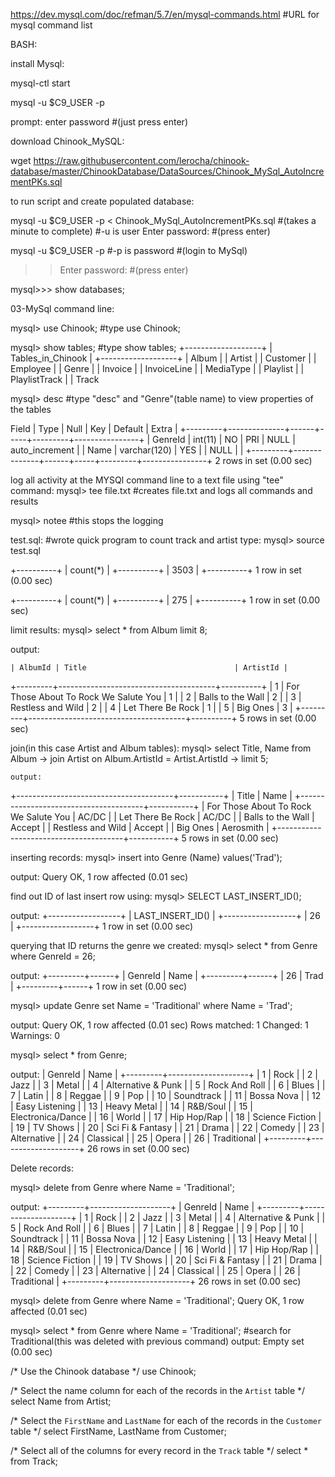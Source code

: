 https://dev.mysql.com/doc/refman/5.7/en/mysql-commands.html             #URL for mysql command list

BASH:

install Mysql:

mysql-ctl start


mysql -u $C9_USER -p

prompt: enter password      #(just press enter)



download Chinook_MySQL:

wget https://raw.githubusercontent.com/lerocha/chinook-database/master/ChinookDatabase/DataSources/Chinook_MySql_AutoIncrementPKs.sql


to run script and create populated database:

mysql -u $C9_USER -p < Chinook_MySql_AutoIncrementPKs.sql           #(takes a minute to complete) #-u is user
Enter password:                                                     #(press enter)

mysql -u $C9_USER -p       #-p is password                                         #(login to MySql)
>>Enter password:                                                   #(press enter)

mysql>>> show databases;


03-MySql command line:

mysql> use Chinook;             #type use Chinook;

mysql> show tables;             #type show tables;
+-------------------+
| Tables_in_Chinook |
+-------------------+
| Album             |
| Artist            |
| Customer          |
| Employee          |
| Genre             |
| Invoice           |
| InvoiceLine       |
| MediaType         |
| Playlist          |
| PlaylistTrack     |
| Track    


mysql> desc                            #type "desc" and "Genre"(table name) to view properties of the tables 

 Field   | Type         | Null | Key | Default | Extra          |
+---------+--------------+------+-----+---------+----------------+
| GenreId | int(11)      | NO   | PRI | NULL    | auto_increment |
| Name    | varchar(120) | YES  |     | NULL    |                |
+---------+--------------+------+-----+---------+----------------+
2 rows in set (0.00 sec)


log all activity at the MYSQl command line to a text file using "tee" command:
mysql> tee file.txt             #creates file.txt and logs all commands and results

mysql> notee                    #this stops the logging



test.sql:
                        #wrote quick program to count track and artist
type:
mysql> source test.sql

+----------+
| count(*) |
+----------+
|     3503 |
+----------+
1 row in set (0.00 sec)

+----------+
| count(*) |
+----------+
|      275 |
+----------+
1 row in set (0.00 sec)


limit results:
mysql> select * from Album limit 8;

output:
    
    | AlbumId | Title                                 | ArtistId |
+---------+---------------------------------------+----------+
|       1 | For Those About To Rock We Salute You |        1 |
|       2 | Balls to the Wall                     |        2 |
|       3 | Restless and Wild                     |        2 |
|       4 | Let There Be Rock                     |        1 |
|       5 | Big Ones                              |        3 |
+---------+---------------------------------------+----------+
5 rows in set (0.00 sec)


join(in this case Artist and Album tables):
mysql> select Title, Name from Album
    -> join Artist on Album.ArtistId = Artist.ArtistId
    -> limit 5;
    
    output:
+---------------------------------------+-----------+
| Title                                 | Name      |
+---------------------------------------+-----------+
| For Those About To Rock We Salute You | AC/DC     |
| Let There Be Rock                     | AC/DC     |
| Balls to the Wall                     | Accept    |
| Restless and Wild                     | Accept    |
| Big Ones                              | Aerosmith |
+---------------------------------------+-----------+
5 rows in set (0.00 sec)


inserting records:
mysql> insert into Genre (Name) values('Trad');

output:
Query OK, 1 row affected (0.01 sec)


find out ID of last insert row using:
mysql> SELECT LAST_INSERT_ID();

output:
+------------------+
| LAST_INSERT_ID() |
+------------------+
|               26 |
+------------------+
1 row in set (0.00 sec)


querying that ID returns the genre we created:
mysql> select * from Genre where GenreId = 26;

output:
+---------+------+
| GenreId | Name |
+---------+------+
|      26 | Trad |
+---------+------+
1 row in set (0.00 sec)


mysql> update Genre set Name = 'Traditional' where Name = 'Trad';

output:
Query OK, 1 row affected (0.01 sec)
Rows matched: 1  Changed: 1  Warnings: 0

mysql> select * from Genre;

output:
| GenreId | Name               |
+---------+--------------------+
|       1 | Rock               |
|       2 | Jazz               |
|       3 | Metal              |
|       4 | Alternative & Punk |
|       5 | Rock And Roll      |
|       6 | Blues              |
|       7 | Latin              |
|       8 | Reggae             |
|       9 | Pop                |
|      10 | Soundtrack         |
|      11 | Bossa Nova         |
|      12 | Easy Listening     |
|      13 | Heavy Metal        |
|      14 | R&B/Soul           |
|      15 | Electronica/Dance  |
|      16 | World              |
|      17 | Hip Hop/Rap        |
|      18 | Science Fiction    |
|      19 | TV Shows           |
|      20 | Sci Fi & Fantasy   |
|      21 | Drama              |
|      22 | Comedy             |
|      23 | Alternative        |
|      24 | Classical          |
|      25 | Opera              |
|      26 | Traditional        |
+---------+--------------------+
26 rows in set (0.00 sec)

Delete records:

mysql> delete from Genre where Name = 'Traditional';

output:
+---------+--------------------+
| GenreId | Name               |
+---------+--------------------+
|       1 | Rock               |
|       2 | Jazz               |
|       3 | Metal              |
|       4 | Alternative & Punk |
|       5 | Rock And Roll      |
|       6 | Blues              |
|       7 | Latin              |
|       8 | Reggae             |
|       9 | Pop                |
|      10 | Soundtrack         |
|      11 | Bossa Nova         |
|      12 | Easy Listening     |
|      13 | Heavy Metal        |
|      14 | R&B/Soul           |
|      15 | Electronica/Dance  |
|      16 | World              |
|      17 | Hip Hop/Rap        |
|      18 | Science Fiction    |
|      19 | TV Shows           |
|      20 | Sci Fi & Fantasy   |
|      21 | Drama              |
|      22 | Comedy             |
|      23 | Alternative        |
|      24 | Classical          |
|      25 | Opera              |
|      26 | Traditional        |
+---------+--------------------+
26 rows in set (0.00 sec)

mysql> delete from Genre where Name = 'Traditional';
Query OK, 1 row affected (0.01 sec)

mysql> select * from Genre where Name = 'Traditional';      #search for Traditional(this was deleted with previous command)
output:
Empty set (0.00 sec)



/* Use the Chinook database */
use Chinook;

/*
Select the name column for each of the records in
the `Artist` table
*/
select Name from Artist;

/*
Select the `FirstName` and `LastName` for each of the
records in the `Customer` table
*/
select FirstName, LastName from Customer;

/*
Select all of the columns for every record in the `Track`
table
*/
select * from Track;